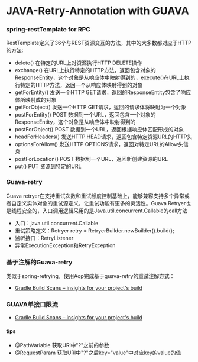 # JAVA-Retry-Annotation with GUAVA

### spring-restTemplate for RPC
RestTemplate定义了36个与REST资源交互的方法，其中的大多数都对应于HTTP的方法:

* delete() 在特定的URL上对资源执行HTTP DELETE操作
* exchange() 在URL上执行特定的HTTP方法，返回包含对象的ResponseEntity，这个对象是从响应体中映射得到的，execute()在URL上执行特定的HTTP方法，返回一个从响应体映射得到的对象
* getForEntity() 发送一个HTTP GET请求，返回的ResponseEntity包含了响应体所映射成的对象 
* getForObject() 发送一个HTTP GET请求，返回的请求体将映射为一个对象
* postForEntity() POST 数据到一个URL，返回包含一个对象的ResponseEntity，这个对象是从响应体中映射得到的 
* postForObject() POST 数据到一个URL，返回根据响应体匹配形成的对象
* headForHeaders() 发送HTTP HEAD请求，返回包含特定资源URL的HTTP头
* optionsForAllow() 发送HTTP OPTIONS请求，返回对特定URL的Allow头信息
* postForLocation() POST 数据到一个URL，返回新创建资源的URL 
* put() PUT 资源到特定的URL

### Guava-retry
Guava retryer在支持重试次数和重试频度控制基础上，能够兼容支持多个异常或者自定义实体对象的重试源定义，让重试功能有更多的灵活性。Guava Retryer也是线程安全的，入口调用逻辑采用的是Java.util.concurrent.Callable的call方法

* 入口：java.util.concurrent.Callable
* 重试策略定义：Retryer<String> retry = RetryerBuilder.<String>newBuilder().build();
* 监听接口：RetryListener
* 异常ExecutionException和RetryException

### 基于注解的Guava-retry
类似于spring-retrying，使用Aop完成基于guava-retry的重试注解方式：

* [Gradle Build Scans – insights for your project's build](https://scans.gradle.com#gradle)

### GUAVA单接口限流

* [Gradle Build Scans – insights for your project's build](https://scans.gradle.com#gradle)

#### tips
* @PathVariable 获取URl中"?"之前的参数
* @RequestParam 获取URl中"?"之后key="value"中对应key的value的值